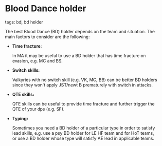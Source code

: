 # Blood Dance holder
tags: bd, bd holder

The best Blood Dance (BD) holder depends on the team and situation. The main factors to consider are the following:
- **Time fracture:**

    In MA it may be useful to use a BD holder that has time fracture on evasion, e.g. MC and BS.
- **Switch skills:**

    Valkyries with no switch skill (e.g. VK, MC, BB) can be better BD holders since they won't apply JST/newt B prematurely with switch in attacks.
- **QTE skills:**

    QTE skills can be useful to provide time fracture and further trigger the QTE of your dps (e.g. SF).
- **Typing:**

    Sometimes you need a BD holder of a particular type in order to satisfy lead skills, e.g. use a psy BD holder for LE HF team and for HoT teams, or use a BD holder whose type will satisfy AE lead in applicable teams.